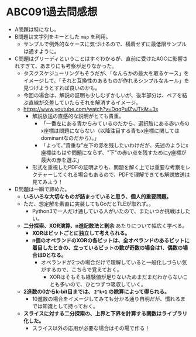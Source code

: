 # ABC091過去問感想

- A問題は特になし。
- B問題は文字列をキーとした `map` を利用。
  - サンプルで例外的なケースに気づけるので、横着せずに最低限サンプルは通すように。
- C問題はグリーディということはすぐわかるが、直前に受けたAGCに影響されすぎて、あまりにも考察が足りなかった。
  - タスクスケジューリングもそうだが、「なんらかの最大を取るケース」をイメージして、「それと互換性のあるものが作れるシンプルなルール」を見つけようとすれば良いのかも。
  - 今回の場合は、解説の証明も少しむずかしいが、後半部分は、ペアを結ぶ直線が交差していたらそれを解消するイメージ。
  - https://www.youtube.com/watch?v=DqqPuIZvJTk&t=3s
    - 解説放送の直感的な説明がとても貴重。
      - 「一番左にある青からみているのだから、選択肢にある赤い点のx座標は問題にならない（以降注目する青もx座標に関してはdominantなのだから）。」
      - 「よって、”貴重な”左下の赤を残したいわけだが、先述のようにx座標はもはや問題にならず、"下"の赤い点を残すためにy座標が最大の赤を選ぶ」
    - 形式を重視したPDFの証明よりも、問題を解く上では重要な考察をレクチャーしてくれる場合もあるので、PDFで理解できても解説放送は見てみよう！
- D問題は一瞬で諦めた。
  - **いろいろな大切なものが詰まっていると思う、個人的重要問題。**
  - ただ、想定解を素直に実装してもGoだとTLEが取れず。。
    - Python3で一人だけ通している人がいたので、またいつか挑戦はしたい。
  - **二分探索、XOR演算、n進記数法と剰余** あたりについて幅広く学べる。
    - **XORはビットごとに独立して考えられる。**
    - **n個のオペランドのXORの各ビットは、全オペランドのあるビットに着目したときの、立っているビットの数が奇数の場合は1、偶数の場合は0となる。**
      - オペランドが2つの場合だけで理解していると一般化しづらい気がするので、こちらで覚えておく。
        - XORはそもそも経験値が足りないためまだまだわからないことも多いので、ひとつずつ吸収していく。
  - **2進数の0からk-bit目までは、 `2^k+1` の除算によって得られる。**
    - 10進数の場合をイメージしてみても分かる通り自明だが、慣れるまでは知識として持っておく。
  - **スライスに対する二分探索の、上界と下界を計算する関数はライブラリ化した。**
    - スライス以外の応用が必要な場合はその場で作る！
